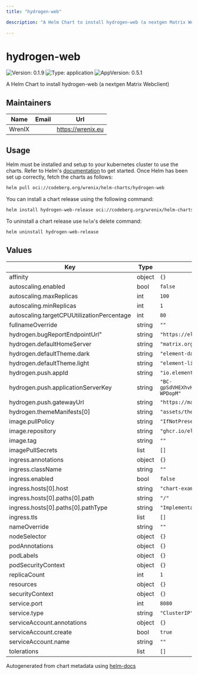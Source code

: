 ```yaml
---
title: "hydrogen-web"

description: "A Helm Chart to install hydrogen-web (a nextgen Matrix Webclient)"

---
```


# hydrogen-web

![Version: 0.1.9](https://img.shields.io/badge/Version-0.1.9-informational?style=flat-square) ![Type: application](https://img.shields.io/badge/Type-application-informational?style=flat-square) ![AppVersion: 0.5.1](https://img.shields.io/badge/AppVersion-0.5.1-informational?style=flat-square)

A Helm Chart to install hydrogen-web (a nextgen Matrix Webclient)

## Maintainers

| Name | Email | Url |
| ---- | ------ | --- |
| WrenIX |  | <https://wrenix.eu> |

## Usage

Helm must be installed and setup to your kubernetes cluster to use the charts.
Refer to Helm's [documentation](https://helm.sh/docs) to get started.
Once Helm has been set up correctly, fetch the charts as follows:

```bash
helm pull oci://codeberg.org/wrenix/helm-charts/hydrogen-web
```

You can install a chart release using the following command:

```bash
helm install hydrogen-web-release oci://codeberg.org/wrenix/helm-charts/hydrogen-web --values values.yaml
```

To uninstall a chart release use `helm`'s delete command:

```bash
helm uninstall hydrogen-web-release
```

## Values

| Key | Type | Default | Description |
|-----|------|---------|-------------|
| affinity | object | `{}` |  |
| autoscaling.enabled | bool | `false` |  |
| autoscaling.maxReplicas | int | `100` |  |
| autoscaling.minReplicas | int | `1` |  |
| autoscaling.targetCPUUtilizationPercentage | int | `80` |  |
| fullnameOverride | string | `""` |  |
| hydrogen.bugReportEndpointUrl" | string | `"https://element.io/bugreports/submit"` |  |
| hydrogen.defaultHomeServer | string | `"matrix.org"` |  |
| hydrogen.defaultTheme.dark | string | `"element-dark"` |  |
| hydrogen.defaultTheme.light | string | `"element-light"` |  |
| hydrogen.push.appId | string | `"io.element.hydrogen.web"` |  |
| hydrogen.push.applicationServerKey | string | `"BC-gpSdVHEXhvHSHS0AzzWrQoukv2BE7KzpoPO_FfPacqOo3l1pdqz7rSgmB04pZCWaHPz7XRe6fjLaC-WPDopM"` |  |
| hydrogen.push.gatewayUrl | string | `"https://matrix.org"` |  |
| hydrogen.themeManifests[0] | string | `"assets/theme-element.json"` |  |
| image.pullPolicy | string | `"IfNotPresent"` |  |
| image.repository | string | `"ghcr.io/element-hq/hydrogen-web"` |  |
| image.tag | string | `""` |  |
| imagePullSecrets | list | `[]` |  |
| ingress.annotations | object | `{}` |  |
| ingress.className | string | `""` |  |
| ingress.enabled | bool | `false` |  |
| ingress.hosts[0].host | string | `"chart-example.local"` |  |
| ingress.hosts[0].paths[0].path | string | `"/"` |  |
| ingress.hosts[0].paths[0].pathType | string | `"ImplementationSpecific"` |  |
| ingress.tls | list | `[]` |  |
| nameOverride | string | `""` |  |
| nodeSelector | object | `{}` |  |
| podAnnotations | object | `{}` |  |
| podLabels | object | `{}` |  |
| podSecurityContext | object | `{}` |  |
| replicaCount | int | `1` |  |
| resources | object | `{}` |  |
| securityContext | object | `{}` |  |
| service.port | int | `8080` |  |
| service.type | string | `"ClusterIP"` |  |
| serviceAccount.annotations | object | `{}` |  |
| serviceAccount.create | bool | `true` |  |
| serviceAccount.name | string | `""` |  |
| tolerations | list | `[]` |  |

Autogenerated from chart metadata using [helm-docs](https://github.com/norwoodj/helm-docs)
